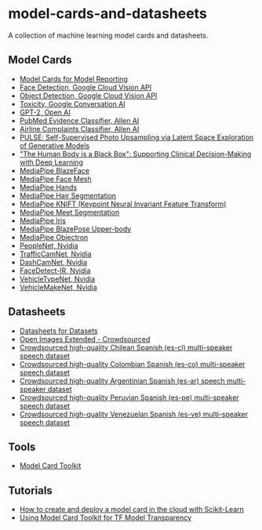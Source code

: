 # model-cards-and-datasheets
A collection of machine learning model cards and datasheets.

## Model Cards
* [Model Cards for Model Reporting][1]
* [Face Detection, Google Cloud Vision API][2]
* [Object Detection, Google Cloud Vision API][3]
* [Toxicity, Google Conversation AI][4]
* [GPT-2, Open AI][5]
* [PubMed Evidence Classifier, Allen AI][6]
* [Airline Complaints Classifier, Allen AI][7]
* [PULSE: Self-Supervised Photo Upsampling via Latent Space Exploration of Generative Models][10]
* ["The Human Body is a Black Box": Supporting Clinical Decision-Making with Deep Learning][11]
* [MediaPipe BlazeFace][12]
* [MediaPipe Face Mesh][13]
* [MediaPipe Hands][14]
* [MediaPipe Hair Segmentation][15]
* [MediaPipe KNIFT (Keypoint Neural Invariant Feature Transform)][16]
* [MediaPipe Meet Segmentation][31]
* [MediaPipe Iris][32]
* [MediaPipe BlazePose Upper-body][33]
* [MediaPipe Objectron][34]
* [PeopleNet, Nvidia][23]
* [TrafficCamNet, Nvidia][24]
* [DashCamNet, Nvidia][25]
* [FaceDetect-IR, Nvidia][26]
* [VehicleTypeNet, Nvidia][27]
* [VehicleMakeNet, Nvidia][28]

## Datasheets
* [Datasheets for Datasets][8]
* [Open Images Extended - Crowdsourced][9]
* [Crowdsourced high-quality Chilean Spanish (es-cl) multi-speaker speech dataset][18]
* [Crowdsourced high-quality Colombian Spanish (es-co) multi-speaker speech dataset][19]
* [Crowdsourced high-quality Argentinian Spanish (es-ar) speech multi-speaker dataset][20]
* [Crowdsourced high-quality Peruvian Spanish (es-pe) multi-speaker speech dataset][21]
* [Crowdsourced high-quality Venezuelan Spanish (es-ve) multi-speaker speech dataset][22]

## Tools
* [Model Card Toolkit][17]

## Tutorials
* [How to create and deploy a model card in the cloud with Scikit-Learn][29]
* [Using Model Card Toolkit for TF Model Transparency][30]

[1]: https://arxiv.org/abs/1810.03993
[2]: https://modelcards.withgoogle.com/face-detection
[3]: https://modelcards.withgoogle.com/object-detection
[4]: https://github.com/conversationai/perspectiveapi/blob/master/2-api/model-cards/English/toxicity.md
[5]: https://github.com/openai/gpt-2/blob/master/model_card.md
[6]: https://autocat.apps.allenai.org/?uid=35706625-67f6-45e5-933b-d40c4c753a17
[7]: https://autocat.apps.allenai.org/?uid=df78e70e-89a5-40d9-8951-36eff7642dac
[8]: https://arxiv.org/abs/1803.09010
[9]: https://research.google/static/documents/datasets/open-images-extended-crowdsourced.pdf
[10]: https://drive.google.com/file/d/1fV7FsmunjDuRrsn4KYf2Efwp0FNBtcR4/view
[11]: https://arxiv.org/ftp/arxiv/papers/1911/1911.08089.pdf
[12]: https://drive.google.com/file/d/1f39lSzU5Oq-j_OXgS67KfN5wNsoeAZ4V/view
[13]: https://drive.google.com/file/d/1VFC_wIpw4O7xBOiTgUldl79d9LA-LsnA/view
[14]: https://drive.google.com/file/d/14pjkgLl3t3jiTiCFuvWGB-uAX_aVZOS5/view
[15]: https://drive.google.com/file/d/1lPwJ8BD_-3UUor4LayQ0xpa_RIC_hoRh/view
[16]: https://drive.google.com/file/d/1RCdA83a8JDV3ZPS-mtpsV8mTj3r0F9s-/view
[17]: https://github.com/tensorflow/model-card-toolkit
[18]: https://research.google/tools/datasets/chilean-spanish-tts/
[19]: https://research.google/tools/datasets/colombian-spanish-tts/
[20]: https://research.google/tools/datasets/argentinian-spanish-tts/
[21]: https://research.google/tools/datasets/peruvian-spanish-tts/
[22]: https://research.google/tools/datasets/venezuelan-spanish-tts/
[23]: https://ngc.nvidia.com/catalog/models/nvidia:tlt_peoplenet
[24]: https://ngc.nvidia.com/catalog/models/nvidia:tlt_trafficcamnet
[25]: https://ngc.nvidia.com/catalog/models/nvidia:tlt_dashcamnet
[26]: https://ngc.nvidia.com/catalog/models/nvidia:tlt_facedetectir
[27]: https://ngc.nvidia.com/catalog/models/nvidia:tlt_vehicletypenet
[28]: https://ngc.nvidia.com/catalog/models/nvidia:tlt_vehiclemakenet
[29]: https://cloud.google.com/blog/products/ai-machine-learning/create-a-model-card-with-scikit-learn
[30]: https://blog.tensorflow.org/2020/11/using-model-card-toolkit-for-tf-model-transparency.html
[31]: https://drive.google.com/file/d/1WvHxUONoATFJ9JpSgAF7dU_F5V58HItS/view
[32]: https://drive.google.com/file/d/1bsWbokp9AklH2ANjCfmjqEzzxO1CNbMu/view
[33]: https://drive.google.com/file/d/1tW-O4wE0SsluKNE7TLfRUgCxVFopwa1k/view
[34]: https://drive.google.com/file/d/1CMhN7Npdq0Dt2j0_z69mai2-m7oUTRKF/view
